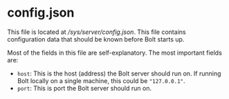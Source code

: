 # config.json

This file is located at _/sys/server/config.json_. This file contains configuration data that should be known before Bolt starts up.

Most of the fields in this file are self-explanatory. The most important fields are:

* `host`: This is the host \(address\) the Bolt server should run on. If running Bolt locally on a single machine, this could be `"127.0.0.1"`.
* `port`: This is port the Bolt server should run on.



